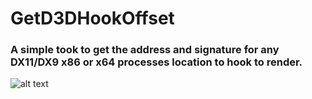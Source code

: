 # GetD3DHookOffset

### A simple took to get the address and signature for any DX11/DX9 x86 or x64 processes location to hook to render.
![alt text](https://i.imgur.com/J8yRmqR.jpg "Getting the address")
